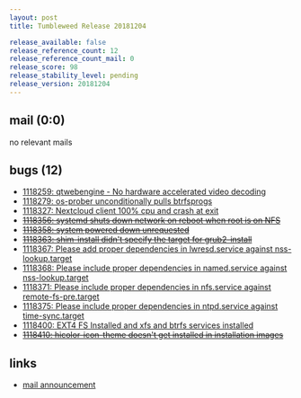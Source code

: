 ```yaml
---
layout: post
title: Tumbleweed Release 20181204

release_available: false
release_reference_count: 12
release_reference_count_mail: 0
release_score: 98
release_stability_level: pending
release_version: 20181204
---
```


## mail (0:0)

no relevant mails

## bugs (12)

<!--more-->

- [1118259: qtwebengine - No hardware accelerated video decoding](https://bugzilla.opensuse.org/show_bug.cgi?id=1118259)
- [1118279: os-prober unconditionally pulls btrfsprogs](https://bugzilla.opensuse.org/show_bug.cgi?id=1118279)
- [1118327: Nextcloud client 100% cpu and crash at exit](https://bugzilla.opensuse.org/show_bug.cgi?id=1118327)
- ~~[1118356: systemd shuts down network on reboot when root is on NFS](https://bugzilla.opensuse.org/show_bug.cgi?id=1118356)~~
- ~~[1118358: system powered down unrequested](https://bugzilla.opensuse.org/show_bug.cgi?id=1118358)~~
- ~~[1118363: shim-install didn't specify the target for grub2-install](https://bugzilla.opensuse.org/show_bug.cgi?id=1118363)~~
- [1118367: Please add proper dependencies in lwresd.service against nss-lookup.target](https://bugzilla.opensuse.org/show_bug.cgi?id=1118367)
- [1118368: Please include proper dependencies in named.service against nss-lookup.target](https://bugzilla.opensuse.org/show_bug.cgi?id=1118368)
- [1118371: Please include proper dependencies in nfs.service against remote-fs-pre.target](https://bugzilla.opensuse.org/show_bug.cgi?id=1118371)
- [1118375: Please include proper dependencies in ntpd.service against time-sync.target](https://bugzilla.opensuse.org/show_bug.cgi?id=1118375)
- [1118400: EXT4 FS Installed and xfs and btrfs services installed](https://bugzilla.opensuse.org/show_bug.cgi?id=1118400)
- ~~[1118410: hicolor-icon-theme doesn't get installed in installation images](https://bugzilla.opensuse.org/show_bug.cgi?id=1118410)~~



## links

- [mail announcement](https://lists.opensuse.org/opensuse-factory/2018-12/msg00043.html)
